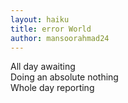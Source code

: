 ```yaml
---
layout: haiku
title: error World
author: mansoorahmad24
---
```


All day awaiting <br>
Doing an absolute nothing <br>
Whole day reporting <br>